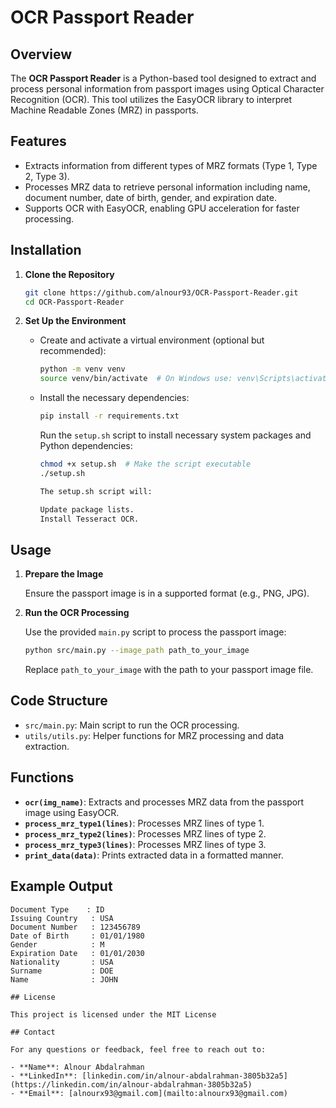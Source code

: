 # OCR Passport Reader

## Overview

The **OCR Passport Reader** is a Python-based tool designed to extract and process personal information from passport images using Optical Character Recognition (OCR). This tool utilizes the EasyOCR library to interpret Machine Readable Zones (MRZ) in passports.

## Features

- Extracts information from different types of MRZ formats (Type 1, Type 2, Type 3).
- Processes MRZ data to retrieve personal information including name, document number, date of birth, gender, and expiration date.
- Supports OCR with EasyOCR, enabling GPU acceleration for faster processing.

## Installation

1. **Clone the Repository**

    ```bash
    git clone https://github.com/alnour93/OCR-Passport-Reader.git
    cd OCR-Passport-Reader
    ```

2. **Set Up the Environment**

    - Create and activate a virtual environment (optional but recommended):

      ```bash
      python -m venv venv
      source venv/bin/activate  # On Windows use: venv\Scripts\activate
      ```

    - Install the necessary dependencies:

      ```bash
      pip install -r requirements.txt
      ```

      Run the `setup.sh` script to install necessary system packages and Python dependencies:

      ```bash
      chmod +x setup.sh  # Make the script executable
      ./setup.sh

      The setup.sh script will:

      Update package lists.
      Install Tesseract OCR.

## Usage

1. **Prepare the Image**

    Ensure the passport image is in a supported format (e.g., PNG, JPG).

2. **Run the OCR Processing**

    Use the provided `main.py` script to process the passport image:

    ```bash
    python src/main.py --image_path path_to_your_image
    ```

    Replace `path_to_your_image` with the path to your passport image file.

## Code Structure

- `src/main.py`: Main script to run the OCR processing.
- `utils/utils.py`: Helper functions for MRZ processing and data extraction.

## Functions

- **`ocr(img_name)`**: Extracts and processes MRZ data from the passport image using EasyOCR.
- **`process_mrz_type1(lines)`**: Processes MRZ lines of type 1.
- **`process_mrz_type2(lines)`**: Processes MRZ lines of type 2.
- **`process_mrz_type3(lines)`**: Processes MRZ lines of type 3.
- **`print_data(data)`**: Prints extracted data in a formatted manner.

## Example Output

```text
Document Type    : ID
Issuing Country   : USA
Document Number   : 123456789
Date of Birth     : 01/01/1980
Gender            : M
Expiration Date   : 01/01/2030
Nationality       : USA
Surname           : DOE
Name              : JOHN

## License

This project is licensed under the MIT License 

## Contact

For any questions or feedback, feel free to reach out to:

- **Name**: Alnour Abdalrahman
- **LinkedIn**: [linkedin.com/in/alnour-abdalrahman-3805b32a5](https://linkedin.com/in/alnour-abdalrahman-3805b32a5)
- **Email**: [alnourx93@gmail.com](mailto:alnourx93@gmail.com)
